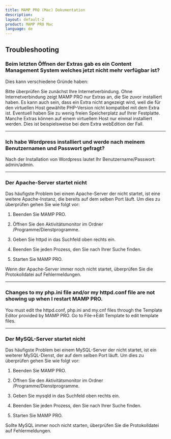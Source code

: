 ```yaml
---
title: MAMP PRO (Mac) Dokumentation
description: 
layout: default-2
product: MAMP PRO Mac
language: de
---
```


## Troubleshooting

### Beim letzten Öffnen der Extras gab es ein Content Management System welches jetzt nicht mehr verfügbar ist?

Dies kann verschiedene Gründe haben:

Bitte überprüfen Sie zunächst Ihre Internetverbindung. Ohne Internetverbindung zeigt MAMP PRO nur Extras an, die Sie zuvor installiert haben.
Es kann auch sein, dass ein Extra nicht angezeigt wird, weil die für den virtuellen Host gewählte PHP-Version nicht kompatibel mit dem Extra ist.
Eventuell haben Sie zu wenig freien Speicherplatz auf Ihrer Festplatte.
Manche Extras können auf einem virtuellem Host nur einmal installiert werden. Dies ist beispielsweise bei dem Extra webEdition der Fall.

---

### Ich habe Wordpress installiert und werde nach meinem Benutzernamen und Passwort gefragt?

Nach der Installation von Wordpress lautet Ihr Benutzername/Passwort: admin/admin.

---

### Der Apache-Server startet nicht

Das häufigste Problem bei einem Apache-Server der nicht startet, ist eine weitere Apache-Instanz, die bereits auf dem selben Port läuft. Um dies zu überprüfen gehen Sie wie folgt vor:

1. Beenden Sie MAMP PRO. 

2. Öffnen Sie den Aktivitätsmonitor im Ordner /Programme/Dienstprogramme. 

3. Geben Sie httpd in das Suchfeld oben rechts ein.

4. Beenden Sie jeden Prozess, den Sie nach Ihrer Suche finden. 

5. Starten Sie MAMP PRO. 

Wenn der Apache-Server immer noch nicht startet, überprüfen Sie die Protokolldatei auf Fehlermeldungen.

---

### Changes to my php.ini file and/or my httpd.conf file are not showing up when I restart MAMP PRO.

You must edit the httpd.conf, php.ini and my.cnf files through the Template Editor provided by MAMP PRO. Go to File->Edit Template to edit template files.

---

### Der MySQL-Server startet nicht

Das häufigste Problem bei einem MySQL-Server der nicht startet, ist ein weiterer MySQL-Dienst, der auf dem selben Port läuft. Um dies zu überprüfen gehen Sie wie folgt vor:

1. Beenden Sie MAMP PRO. 

2. Öffnen Sie den Aktivitätsmonitor im Ordner /Programme/Dienstprogramme. 

3. Geben Sie mysqld in das Suchfeld oben rechts ein.

4. Beenden Sie jeden Prozess, den Sie nach Ihrer Suche finden. 

5. Starten Sie MAMP PRO. 

Sollte MySQL immer noch nicht starten, überprüfen Sie die Protokolldatei auf Fehlermeldungen.

 



